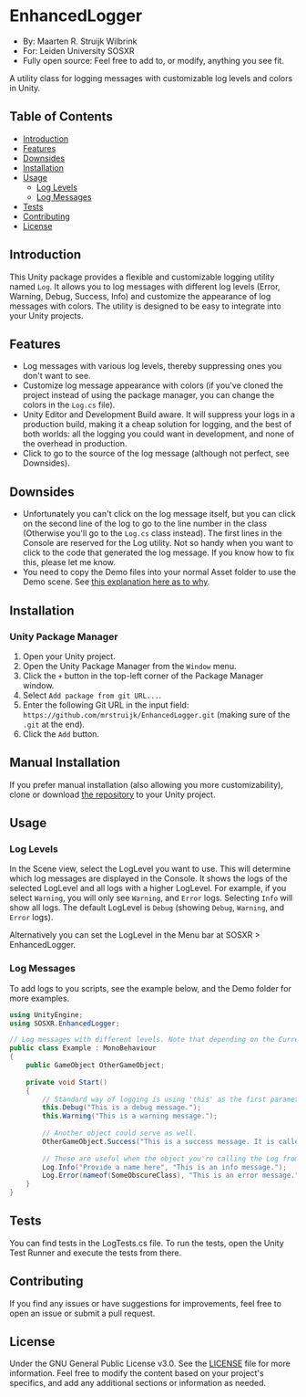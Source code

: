 # EnhancedLogger


- By: Maarten R. Struijk Wilbrink
- For: Leiden University SOSXR
- Fully open source: Feel free to add to, or modify, anything you see fit.



A utility class for logging messages with customizable log levels and colors in Unity.

## Table of Contents

- [Introduction](#introduction)
- [Features](#features)
- [Downsides](#downsides)
- [Installation](#installation)
- [Usage](#usage)
  - [Log Levels](#log-levels)
  - [Log Messages](#log-messages)
- [Tests](#tests)
- [Contributing](#contributing)
- [License](#license)

## Introduction

This Unity package provides a flexible and customizable logging utility named `Log`. It allows you to log messages with different log levels (Error, Warning, Debug, Success, Info) and customize the appearance of log messages with colors. The utility is designed to be easy to integrate into your Unity projects.

## Features

- Log messages with various log levels, thereby suppressing ones you don't want to see.
- Customize log message appearance with colors (if you've cloned the project instead of using the package manager, you can change the colors in the `Log.cs` file).
- Unity Editor and Development Build aware. It will suppress your logs in a production build, making it a cheap solution for logging, and the best of both worlds: all the logging you could want in development, and none of the overhead in production.
- Click to go to the source of the log message (although not perfect, see Downsides).

## Downsides
-  Unfortunately you can't click on the log message itself, but you can click on the second line of the log to go to the line number in the class (Otherwise you'll go to the `Log.cs` class instead). The first lines in the Console are reserved for the Log utility. Not so handy when you want to click to the code that generated the log message. If you know how to fix this, please let me know.
- You need to copy the Demo files into your normal Asset folder to use the Demo scene. See [this explanation here as to why](https://forum.unity.com/threads/it-is-not-allowed-to-open-a-scene-in-a-read-only-package-why.1148036/).

## Installation

### Unity Package Manager

1. Open your Unity project.
2. Open the Unity Package Manager from the `Window` menu.
3. Click the `+` button in the top-left corner of the Package Manager window.
4. Select `Add package from git URL...`.
5. Enter the following Git URL in the input field: `https://github.com/mrstruijk/EnhancedLogger.git` (making sure of the `.git` at the end).
6. Click the `Add` button.

## Manual Installation

If you prefer manual installation (also allowing you more customizability), clone or download [the repository](https://github.com/mrstruijk/EnhancedLogger) to your Unity project.

## Usage

### Log Levels
In the Scene view, select the LogLevel you want to use. This will determine which log messages are displayed in the Console. It shows the logs of the selected LogLevel and all logs with a higher LogLevel. For example, if you select `Warning`, you will only see `Warning`, and `Error` logs. Selecting `Info` will show all logs. The default LogLevel is `Debug` (showing `Debug`, `Warning`, and `Error` logs).

Alternatively you can set the LogLevel in the Menu bar at SOSXR > EnhancedLogger.


### Log Messages
To add logs to you scripts, see the example below, and the Demo folder for more examples.

```csharp
using UnityEngine;
using SOSXR.EnhancedLogger;

// Log messages with different levels. Note that depending on the CurrentLogLevel, maybe not all messages will be logged.
public class Example : MonoBehaviour
{
    public GameObject OtherGameObject;
    
    private void Start()
    {
        // Standard way of logging is using 'this' as the first parameter. This will log the message from the current gameobject.
        this.Debug("This is a debug message.");
        this.Warning("This is a warning message.");
     
        // Another object could serve as well.   
        OtherGameObject.Success("This is a success message. It is called from another gameobject");
        
        // These are useful when the object you're calling the Log from has been destroyed. Be careful with the second one, thay may cause a NullReferenceException anyway.
        Log.Info("Provide a name here", "This is an info message.");
        Log.Error(nameof(SomeObscureClass), "This is an error message.");
    }
}
```

## Tests

You can find tests in the LogTests.cs file. To run the tests, open the Unity Test Runner and execute the tests from there.

## Contributing

If you find any issues or have suggestions for improvements, feel free to open an issue or submit a pull request.

## License

Under the GNU General Public License v3.0. See the [LICENSE](LICENSE) file for more information.
Feel free to modify the content based on your project's specifics, and add any additional sections or information as needed.